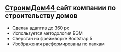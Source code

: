 ## <a href="https://andfedor.github.io/building-house/"> СтроимДом44 </a> сайт компании по строительству домов
<ul>
  <li>Сделан адаптив до 360 px</li>
  <li>Используется методология БЭМ</li>
  <li>Сверстан на фреймворке Bootstrap 5</li>
  <li>Изображения расформированы по папкам</li>
</ul>
